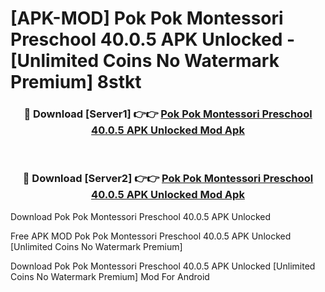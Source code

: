 # [APK-MOD] Pok Pok Montessori Preschool 40.0.5 APK Unlocked - [Unlimited Coins No Watermark Premium] 8stkt



<div align="center">
<h3>🔴 Download [Server1] 👉👉 <a href="https://momento.my/?title=Pok_Pok_Montessori_Preschool_40.0.5_APK_Unlocked">Pok Pok Montessori Preschool 40.0.5 APK Unlocked Mod Apk</a></h3><br>

<h3>🔴 Download [Server2] 👉👉 <a href="https://momento.my/?title=Pok_Pok_Montessori_Preschool_40.0.5_APK_Unlocked">Pok Pok Montessori Preschool 40.0.5 APK Unlocked Mod Apk</a></h3>
</div>



Download Pok Pok Montessori Preschool 40.0.5 APK Unlocked 

Free APK MOD Pok Pok Montessori Preschool 40.0.5 APK Unlocked [Unlimited Coins No Watermark Premium]

Download Pok Pok Montessori Preschool 40.0.5 APK Unlocked [Unlimited Coins No Watermark Premium] Mod For Android
